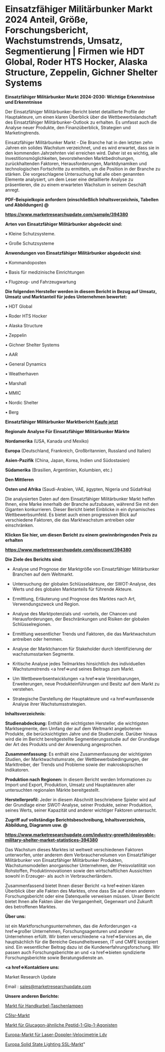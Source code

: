 # Einsatzfähiger Militärbunker Markt 2024 Anteil, Größe, Forschungsbericht, Wachstumstrends, Umsatz, Segmentierung | Firmen wie HDT Global, Roder HTS Hocker, Alaska Structure, Zeppelin, Gichner Shelter Systems

<strong>Einsatzfähiger Militärbunker Markt 2024-2030: Wichtige Erkenntnisse und Erkenntnisse</strong>

Der Einsatzfähiger Militärbunker-Bericht bietet detaillierte Profile der Hauptakteure, um einen klaren Überblick über die Wettbewerbslandschaft des Einsatzfähiger Militärbunker-Outlook zu erhalten. Es umfasst auch die Analyse neuer Produkte, den Finanzüberblick, Strategien und Marketingtrends.

Einsatzfähiger Militärbunker Markt - Die Branche hat in den letzten zehn Jahren ein solides Wachstum verzeichnet, und es wird erwartet, dass sie in den kommenden Jahrzehnten viel erreichen wird. Daher ist es wichtig, alle Investitionsmöglichkeiten, bevorstehenden Marktbedrohungen, zurückhaltenden Faktoren, Herausforderungen, Marktdynamiken und technologischen Fortschritte zu ermitteln, um die Position in der Branche zu stärken. Die vorgeschlagene Untersuchung hat alle oben genannten Elemente analysiert, um dem Leser eine detaillierte Analyse zu präsentieren, die zu einem erwarteten Wachstum in seinem Geschäft anregt.



<strong><b>PDF-Beispielkopie anfordern (einschließlich Inhaltsverzeichnis, Tabellen und Abbildungen) @ </b></strong>

<strong><a href=https://www.marketresearchupdate.com/sample/394380>

<strong>https://www.marketresearchupdate.com/sample/394380</u></a></strong></strong>



<strong>Arten von Einsatzfähiger Militärbunker abgedeckt sind:</strong>

• Kleine Schutzsysteme.

• Große Schutzsysteme



<strong>Anwendungen von Einsatzfähiger Militärbunker abgedeckt sind:</strong>

• Kommandoposten

• Basis für medizinische Einrichtungen

• Flugzeug- und Fahrzeugwartung



<strong>Die folgenden Hersteller werden in diesem Bericht in Bezug auf Umsatz, Umsatz und Marktanteil für jedes Unternehmen bewertet:</strong>

• HDT Global

• Roder HTS Hocker

• Alaska Structure

• Zeppelin

• Gichner Shelter Systems

• AAR

• General Dynamics

• Weatherhaven

• Marshall

• MMIC

• Nordic Shelter

• Berg



<strong>Einsatzfähiger Militärbunker Marktbericht <a href=https://www.marketresearchupdate.com/buynow/394380>Kaufe jetzt</a></strong>



<strong>Regionale Analyse Für Einsatzfähiger Militärbunker Märkte</strong>



<strong>Nordamerika</strong> (USA, Kanada und Mexiko)



<strong>Europa</strong> (Deutschland, Frankreich, Großbritannien, Russland und Italien)



<strong>Asien-Pazifik</strong> (China, Japan, Korea, Indien und Südostasien)



<strong>Südamerika</strong> (Brasilien, Argentinien, Kolumbien, etc.)



<strong>Den Mittleren</strong> 

<strong>Osten und Afrika</strong> (Saudi-Arabien, VAE, ägypten, Nigeria und Südafrika)

Die analysierten Daten auf dem Einsatzfähiger Militärbunker Markt helfen Ihnen, eine Marke innerhalb der Branche aufzubauen, während Sie mit den Giganten konkurrieren. Dieser Bericht bietet Einblicke in ein dynamisches Wettbewerbsumfeld. Es bietet auch einen progressiven Blick auf verschiedene Faktoren, die das Marktwachstum antreiben oder einschränken.



<strong>Klicken Sie hier, um diesen Bericht zu einem gewinnbringenden Preis zu erhalten
</strong>

<strong><a href=https://www.marketresearchupdate.com/discount/394380>https://www.marketresearchupdate.com/discount/394380</b></u></strong></a>



<strong>Die Ziele des Berichts sind:</strong>

- Analyse und Prognose der Marktgröße von Einsatzfähiger Militärbunker Branchen auf dem Weltmarkt.

- Untersuchung der globalen Schlüsselakteure, der SWOT-Analyse, des Werts und des globalen Marktanteils für führende Akteure.

- Ermittlung, Erläuterung und Prognose des Marktes nach Art, Verwendungszweck und Region.

- Analyse des Marktpotenzials und -vorteils, der Chancen und Herausforderungen, der Beschränkungen und Risiken der globalen Schlüsselregionen.

- Ermittlung wesentlicher Trends und Faktoren, die das Marktwachstum antreiben oder hemmen.

- Analyse der Marktchancen für Stakeholder durch Identifizierung der wachstumsstarken Segmente.

- Kritische Analyse jedes Teilmarktes hinsichtlich des individuellen Wachstumstrends <a href=>und</a> seines Beitrags zum Markt.

- Um Wettbewerbsentwicklungen <a href=>wie</a> Vereinbarungen, Erweiterungen, neue Produkteinführungen und Besitz auf dem Markt zu verstehen.

- Strategische Darstellung der Hauptakteure und <a href=>umfas</a>sende Analyse ihrer Wachstumsstrategien.



<strong>Inhaltsverzeichnis:</strong>



<strong>Studienabdeckung:</strong> Enthält die wichtigsten Hersteller, die wichtigsten Marktsegmente, den Umfang der auf dem Weltmarkt angebotenen Produkte, die berücksichtigten Jahre und die Studienziele. Darüber hinaus wird die im Bericht bereitgestellte Segmentierungsstudie auf der Grundlage der Art des Produkts und der Anwendung angesprochen.



<strong>Zusammenfassung:</strong> Es enthält eine Zusammenfassung der wichtigsten Studien, der Marktwachstumsrate, der Wettbewerbsbedingungen, der Markttreiber, der Trends und Probleme sowie der makroskopischen Indikatoren.



<strong>Produktion nach Regionen:</strong> In diesem Bericht werden Informationen zu Import und Export, Produktion, Umsatz und Hauptakteuren aller untersuchten regionalen Märkte bereitgestellt.



<strong>Herstellerprofil:</strong> Jeder in diesem Abschnitt beschriebene Spieler wird auf der Grundlage einer SWOT-Analyse, seiner Produkte, seiner Produktion, seines Werts, seiner Kapazität und anderer wichtiger Faktoren untersucht.



<strong><b>Zugriff auf vollständige Berichtsbeschreibung, Inhaltsverzeichnis, Abbildung, Diagramm usw. @ </b></strong>

<strong><a href=https://www.marketresearchupdate.com/industry-growth/deployable-military-shelter-market-statistices-394380>https://www.marketresearchupdate.com/industry-growth/deployable-military-shelter-market-statistices-394380</a></strong>

Das Wachstum dieses Marktes ist weltweit verschiedenen Faktoren unterworfen, unter anderem dem Verbrauchervolumen von Einsatzfähiger Militärbunker von Einsatzfähiger Militärbunker Produkten, Wachstumsmodellen anorganischer Unternehmen, der Preisvolatilität von Rohstoffen, Produktinnovationen sowie den wirtschaftlichen Aussichten sowohl in Erzeuger- als auch in Verbraucherländern.

Zusammenfassend bietet Ihnen dieser Bericht <a href=>einen</a> klaren Überblick über alle Fakten des Marktes, ohne dass Sie auf einen anderen Forschungsbericht oder eine Datenquelle verweisen müssen. Unser Bericht bietet Ihnen alle Fakten über die Vergangenheit, Gegenwart und Zukunft des betroffenen Marktes.



<strong>Über uns:</strong>

 ist ein Marktforschungsunternehmen, das die Anforderungen <a href=>großer</a> Unternehmen, Forschungsagenturen und anderer Unternehmen erfüllt. Wir bieten verschiedene <a href=>Services</a> an, die hauptsächlich für die Bereiche Gesundheitswesen, IT und CMFE konzipiert sind. Ein wesentlicher Beitrag dazu ist die Kundenerfahrungsforschung. Wir passen auch Forschungsberichte an und <a href=>bieten</a> syndizierte Forschungsberichte sowie Beratungsdienste an.



<strong><a href=>Kontaktiere uns:</a></strong>

Market Research Update

Email : sales@marketresearchupdate.com



<strong>Unsere anderen Berichte:</strong>

<a href=https://www.linkedin.com/pulse/hand-crank-handheld-flashlights-market-latest-report-outstanding>Markt für Handkurbel-Taschenlampen</a>

<a href=https://www.linkedin.com/pulse/c5isr-market-outlooks-2023-size-players>C5Isr-Markt</a>

<a href=https://www.linkedin.com/pulse/glucagon-like-peptide-1-glp-1-agonists-market>Markt für Glucagon-ähnliche Peptid-1-Glp-1-Agonisten</a>

<a href=https://www.linkedin.com/pulse/europe-laser-doppler-velocimetry-ldv-market>Europa-Markt für Laser-Doppler-Velocimetrie Ldv</a>

<a href=https://www.linkedin.com/pulse/europe-solid-state-lighting-ssl-market-future>Europa Solid State Lighting SSL-Markt</a>"
